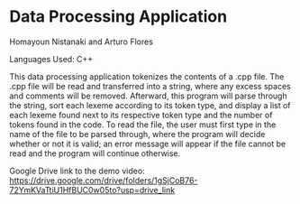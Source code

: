 # Data Processing Application

Homayoun Nistanaki and Arturo Flores

Languages Used: C++

This data processing application tokenizes the contents of a .cpp file. The .cpp file will be read and transferred into a string, where any excess spaces and comments will be removed. Afterward, this program will parse through the string, sort each lexeme according to its token type, and display a list of each lexeme found next to its respective token type and the number of tokens found in the code. To read the file, the user must first type in the name of the file to be parsed through, where the program will decide whether or not it is valid; an error message will appear if the file cannot be read and the program will continue otherwise.

Google Drive link to the demo video: https://drive.google.com/drive/folders/1gSjCoB76-72YmKVaTtiU1HfBUC0w05to?usp=drive_link
